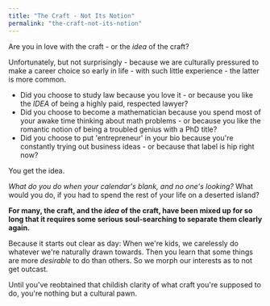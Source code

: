 ```yaml
---
title: "The Craft - Not Its Notion"
permalink: "the-craft-not-its-notion"
---
```


Are you in love with the craft - or the *idea* of the craft?

Unfortunately, but not surprisingly - because we are culturally pressured to make a career choice so early in life - with such little experience - the latter is more common.

* Did you choose to study law because you love it - or because you like the *IDEA* of being a highly paid, respected lawyer?
* Did you choose to become a mathematician because you spend most of your awake time thinking about math problems - or because you like the romantic notion of being a troubled genius with a PhD title?
* Did you choose to put 'entrepreneur' in your bio because you're constantly trying out business ideas - or because that label is hip right now?

You get the idea.

*What do you do when your calendar's blank, and no one's looking?* What would you do, if you had to spend the rest of your life on a deserted island?

**For many, the craft, and the *idea* of the craft, have been mixed up for so long that it requires some serious soul-searching to separate them clearly again.**

Because it starts out clear as day: When we're kids, we carelessly do whatever we're naturally drawn towards. Then you learn that some things are more *desirable* to do than others. So we morph our interests as to not get outcast.

Until you've reobtained that childish clarity of what craft you're supposed to do, you're nothing but a cultural pawn.

